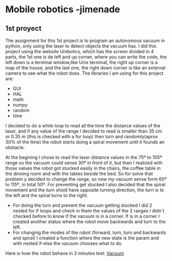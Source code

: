 # Mobile robotics -jimenade
## 1st proyect
The assignment for this 1st project is to program an autonomous vacuum in python, only using the laser to detect objects the vacuum has.
I did this project using the website Unibotics, which has the screen divided in 4 parts, the 1st one is de left and up corner, where you can write the code, the left down is a terminal window,like Unix terminal, the right up corner is a map of the house, and the last one, the right down corner is like an external camera to see what the robot does.
The libraries I am using for this project are: 
* GUI
* HAL 
* math
* numpy
* random
* time

I decided to do a while loop to read all the time the distance values of the laser, and if any value of the range I decided to read is smaller than 35 cm or 0.35 m (this is checked with a for loop) then turn and randomly(aprox 30% of the time) the robot starts doing a spiral movement until it founds an obstacle.

At the begining I chose to read the laser distance values in the 75º to 105º range so the vacuum could sense 30º in front of it, but then I realized with those values the robot got stucked easily in the chairs, the coffee table in the dinning room and with the tables beside the bed.
So for solve that problem y decided to change the range, so now my vacuum sense form 65º to 115º, in total 50º.
For preventing get stucked I also decided that the spiral movement and the turn shold have opposite turning direction, the turn is to the left and the spiral turns to the right.

- For doing the turn and prevent the vacuum getting stucked I did 2 nested for if loops and check in them the values of the 2 ranges I didn´t checked before to know if the vacuum is in a corner. If is in a corner I created another status where the robot move backwards and turn to the left. 
- For changing the modes of the robot (forward, turn, turn and backwards and spiral) I created a function where the new state is the param and with nested if-else the vacuum chooses what to do.

Here is how the robot behave in 3 minutes test: 
[Vacuum](https://github.com/jimenade/rob.movil-jimenade/assets/102520569/bc16a8ce-e185-4889-ade3-cb6f65996902)

